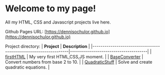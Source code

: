 # Welcome to my page!
All my HTML, CSS and Javascript projects live here.

Github Pages URL: [https://dennisochulor.github.io](https://dennisochulor.github.io)

Project directory:
| **Project**                                                      | **Description**                       |
|------------------------------------------------------------------|---------------------------------------|
| [firstHTML](https://dennisochulor.github.io/firstHTML)           | My very first HTML,CSS,JS moment.     |
| [BaseConverter](https://dennisochulor.github.io/BaseConverter)   | Convert numbers from base 2 to 10.    |
| [QuadraticStuff](https://dennisochulor.github.io/QuadraticStuff) | Solve and create quadratic equations. |
